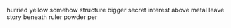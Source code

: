 hurried yellow somehow structure bigger secret interest above metal leave story beneath ruler powder per